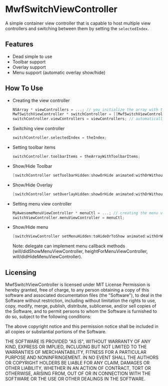 # MwfSwitchViewController

A simple container view controller that is capable to host multiple view controllers and switching between them by setting the `selectedIndex`.

## Features
* Dead simple to use
* Toolbar support
* Overlay support
* Menu support (automatic overlay show/hide)

## How To Use

* Creating the view controller

  ```objective-c
  NSArray * viewControllers = ...; // you initialize the array with the child view controllers
  MwfSwitchViewController * switchController = [[MwfSwitchViewController alloc] initWithNibName:nil bundle:nil];
  switchController.viewControllers = viewControllers; // automatically default view controller to index 0
  ```
  
* Switching view controller

  ```objective-c
  switchController.selectedIndex = theIndex;
  ```
  
* Setting toolbar items

  ```objective-c
  switchController.toolbarItems = theArrayWithToolbarItems;
  ```

* Show/Hide Toolbar

  ```objective-c
  [switchController setToolbarHidden:showOrHide animated:withOrWithoutAnimation];
  ```
  
* Show/Hide Overlay  

  ```objective-c
  [switchController setOverlayHidden:showOrHide animated:withOrWithoutAnimation];
  ```
  
* Setting menu view controller

  ```objective-c
  MyAwesomeMenuViewController * menuCtl = ...; // creating the menu view controller
  switchViewController.menuViewController = menuCtl;
  ```

* Show/Hide menu
  
  ```objective-c
  [switchViewController setMenuHidden:toHideOrToShow animated:withOrWithoutAnimation];
  ```
  
  Note: delegate can implement menu callback methods (will/didShowMenuViewController, heightForMenuViewController, will/didHideMenuViewController).
  
## Licensing

MwfSwitchViewController is licensed under MIT License
Permission is hereby granted, free of charge, to any person obtaining a copy
of this software and associated documentation files (the "Software"), to deal
in the Software without restriction, including without limitation the rights
to use, copy, modify, merge, publish, distribute, sublicense, and/or sell
copies of the Software, and to permit persons to whom the Software is
furnished to do so, subject to the following conditions:

The above copyright notice and this permission notice shall be included in
all copies or substantial portions of the Software.

THE SOFTWARE IS PROVIDED "AS IS", WITHOUT WARRANTY OF ANY KIND, EXPRESS OR
IMPLIED, INCLUDING BUT NOT LIMITED TO THE WARRANTIES OF MERCHANTABILITY,
FITNESS FOR A PARTICULAR PURPOSE AND NONINFRINGEMENT. IN NO EVENT SHALL THE
AUTHORS OR COPYRIGHT HOLDERS BE LIABLE FOR ANY CLAIM, DAMAGES OR OTHER
LIABILITY, WHETHER IN AN ACTION OF CONTRACT, TORT OR OTHERWISE, ARISING FROM,
OUT OF OR IN CONNECTION WITH THE SOFTWARE OR THE USE OR OTHER DEALINGS IN
THE SOFTWARE.

  